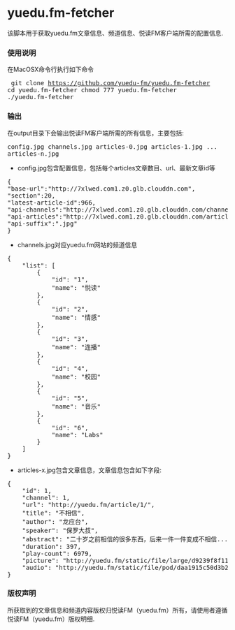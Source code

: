 # yuedu.fm-fetcher

该脚本用于获取yuedu.fm文章信息、频道信息、悦读FM客户端所需的配置信息.


### 使用说明
在MacOSX命令行执行如下命令
	<pre>
git clone https://github.com/yuedu-fm/yuedu.fm-fetcher
cd yuedu.fm-fetcher
chmod 777 yuedu.fm-fetcher
./yuedu.fm-fetcher</pre>

### 输出
在output目录下会输出悦读FM客户端所需的所有信息，主要包括:
	<pre>
config.jpg
channels.jpg
articles-0.jpg
articles-1.jpg
...
articles-n.jpg</pre>

* config.jpg包含配置信息，包括每个articles文章数目、url、最新文章id等
<pre>
{
"base-url":"http://7xlwed.com1.z0.glb.clouddn.com",
"section":20,
"latest-article-id":966,
"api-channels":"http://7xlwed.com1.z0.glb.clouddn.com/channels",
"api-articles":"http://7xlwed.com1.z0.glb.clouddn.com/articles-",
"api-suffix":".jpg"
}</pre>

* channels.jpg对应yuedu.fm网站的频道信息
<pre>
{
    "list": [
        {
            "id": "1",
            "name": "悦读"
        },
        {
            "id": "2",
            "name": "情感"
        },
        {
            "id": "3",
            "name": "连播"
        },
        {
            "id": "4",
            "name": "校园"
        },
        {
            "id": "5",
            "name": "音乐"
        },
        {
            "id": "6",
            "name": "Labs"
        }
    ]
}</pre>

* articles-x.jpg包含文章信息，文章信息包含如下字段:
<pre>
{
    "id": 1,
    "channel": 1,
    "url": "http://yuedu.fm/article/1/",
    "title": "不相信",
    "author": "龙应台",
    "speaker": "保罗大叔",
    "abstract": "二十岁之前相信的很多东西，后来一件一件变成不相信...",
    "duration": 397,
    "play-count": 6979,
    "picture": "http://yuedu.fm/static/file/large/d9239f8f1141ccb2d5cd9c3cbe3640f2",
    "audio": "http://yuedu.fm/static/file/pod/daa1915c50d3b23439cdcb7d8ae4c231.mp3"
}</pre>

### 版权声明
所获取到的文章信息和频道内容版权归悦读FM（yuedu.fm）所有，请使用者遵循悦读FM（yuedu.fm）版权明细.

